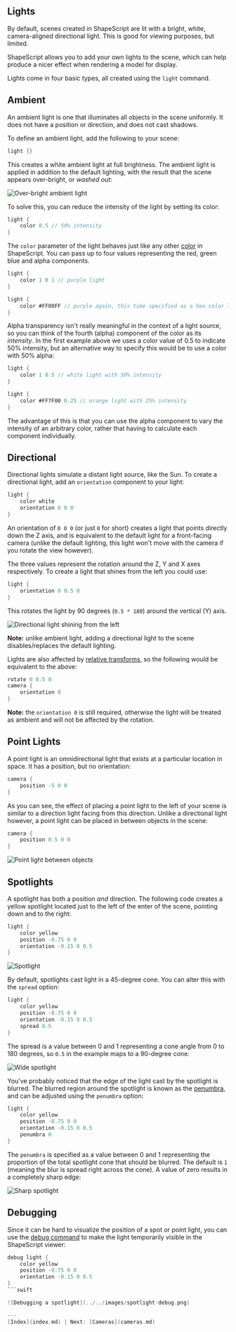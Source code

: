 Lights
---

By default, scenes created in ShapeScript are lit with a bright, white, camera-aligned directional light. This is good for viewing purposes, but limited.

ShapeScript allows you to add your own lights to the scene, which can help produce a nicer effect when rendering a model for display.

Lights come in four basic types, all created using the `light` command.

## Ambient

An ambient light is one that illuminates all objects in the scene uniformly. It does not have a position or direction, and does not cast shadows.

To define an ambient light, add the following to your scene:

```swift
light {}
```

This creates a white ambient light at full brightness. The ambient light is applied in addition to the default lighting, with the result that the scene appears over-bright, or *washed out*:

![Over-bright ambient light](../../images/washed-out.png)

To solve this, you can reduce the intensity of the light by setting its color:

```swift
light {
    color 0.5 // 50% intensity    
}
```

The `color` parameter of the light behaves just like any other [color](materials.md) in ShapeScript. You can pass up to four values representing the red, green blue and alpha components.

```swift
light {
    color 1 0 1 // purple light   
}

light {
    color #FF00FF // purple again, this time specified as a hex color literal
}
```

Alpha transparency isn't really meaningful in the context of a light source, so you can think of the fourth (alpha) component of the color as its *intensity*. In the first example above we uses a color value of 0.5 to indicate 50% intensity, but an alternative way to specify this would be to use a color with 50% alpha:

```swift
light {
    color 1 0.5 // white light with 50% intensity    
}

light {
    color #FF7F00 0.25 // orange light with 25% intensity
}
```

The advantage of this is that you can use the alpha component to vary the intensity of an arbitrary color, rather that having to calculate each component individually.

## Directional

Directional lights simulate a distant light source, like the Sun. To create a directional light, add an `orientation` component to your light:

```swift
light {
    color white
    orientation 0 0 0
}
```

An orientation of `0 0 0` (or just `0` for short) creates a light that points directly down the Z axis, and is equivalent to the default light for a front-facing camera (unlike the default lighting, this light won't move with the camera if you rotate the view however).

The three values represent the rotation around the Z, Y and X axes respectively. To create a light that shines from the left you could use:

```swift
light {
    orientation 0 0.5 0
}
```

This rotates the light by 90 degrees (`0.5 * 180`) around the vertical (Y) axis.

![Directional light shining from the left](../../images/left-light.png)

**Note:** unlike ambient light, adding a directional light to the scene disables/replaces the default lighting.

Lights are also affected by [relative transforms](transforms.md), so the following would be equivalent to the above:

```swift
rotate 0 0.5 0
camera {
    orientation 0
}
```

**Note:** the `orientation 0` is still required, otherwise the light will be treated as ambient and will not be affected by the rotation.

## Point Lights

A point light is an omnidirectional light that exists at a particular location in space. It has a position, but no orientation:

```swift
camera {
    position -5 0 0
}
```

As you can see, the effect of placing a point light to the left of your scene is similar to a direction light facing from this direction. Unlike a directional light however, a point light can be placed in between objects in the scene:

```swift
camera {
    position 0.5 0 0
}
```

![Point light between objects](../../images/point-light.png)

## Spotlights

A spotlight has both a position *and* direction. The following code creates a yellow spotlight located just to the left of the enter of the scene, pointing down and to the right:

```swift
light {
    color yellow
    position -0.75 0 0
    orientation -0.15 0 0.5
}
```

![Spotlight](../../images/spotlight.png)

By default, spotlights cast light in a 45-degree cone. You can alter this with the `spread` option:

```swift
light {
    color yellow
    position -0.75 0 0
    orientation -0.15 0 0.5
    spread 0.5
}
```

The spread is a value between 0 and 1 representing a cone angle from 0 to 180 degrees, so `0.5` in the example maps to a 90-degree cone:

![Wide spotlight](../../images/spotlight-wide.png)

You've probably noticed that the edge of the light cast by the spotlight is blurred. The blurred region around the spotlight is known as the [penumbra](https://en.wikipedia.org/wiki/Umbra,_penumbra_and_antumbra#Penumbra), and can be adjusted using the `penumbra` option:

```swift
light {
    color yellow
    position -0.75 0 0
    orientation -0.15 0 0.5
    penumbra 0
}
```

The `penumbra` is specified as a value between 0 and 1 representing the proportion of the total spotlight cone that should be blurred. The default is `1` (meaning the blur is spread right across the cone). A value of zero results in a completely sharp edge:

![Sharp spotlight](../../images/spotlight-sharp.png)

## Debugging

Since it can be hard to visualize the position of a spot or point light, you can use the [debug command](debugging.md) to make the light temporarily visible in the ShapeScript viewer:

```swift
debug light {
    color yellow
    position -0.75 0 0
    orientation -0.15 0 0.5
}
```swift

![Debugging a spotlight](../../images/spotlight-debug.png)

---
[Index](index.md) | Next: [Cameras](cameras.md)
